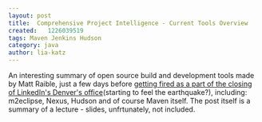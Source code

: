 ```yaml
---
layout: post
title:  Comprehensive Project Intelligence - Current Tools Overview
created:   1226039519
tags: Maven Jenkins Hudson
category: java
author: lia-katz
---
```

<p>An interesting summary of open source build and development tools made by Matt Raible, just a few days before <a href="http://raibledesigns.com/rd/entry/linkedin_cuts_10_a_k">getting fired as a part of the closing of LinkedIn's Denver's office</a>(starting to feel the earthquake?), including: m2eclipse, Nexus, Hudson and of course Maven itself. The post itself is a summary of a lecture - slides, unfrtunately, not included.</p>
